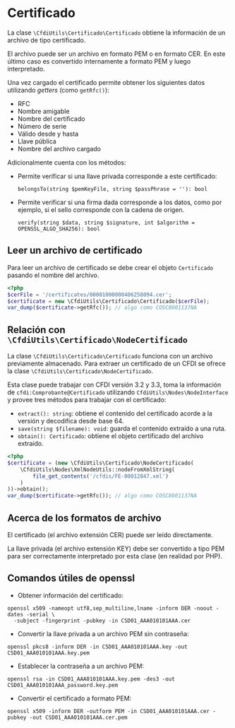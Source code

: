 # Certificado

La clase `\CfdiUtils\Certificado\Certificado` obtiene la información de un archivo de tipo certificado.

El archivo puede ser un archivo en formato PEM o en formato CER.
En este último caso es convertido internamente a formato PEM y luego interpretado.

Una vez cargado el certificado permite obtener los siguientes datos utilizando *getters* (como `getRfc()`):

- RFC
- Nombre amigable
- Nombre del certificado
- Número de serie
- Válido desde y hasta
- Llave pública
- Nombre del archivo cargado

Adicionalmente cuenta con los métodos:

- Permite verificar si una llave privada corresponde a este certificado:

    `belongsTo(string $pemKeyFile, string $passPhrase = ''): bool`

- Permite verificar si una firma dada corresponde a los datos, como por ejemplo,
  si el sello corresponde con  la cadena de origen.

    `verify(string $data, string $signature, int $algorithm = OPENSSL_ALGO_SHA256): bool`


## Leer un archivo de certificado

Para leer un archivo de certificado se debe crear el objeto `Certificado` pasando el nombre del archivo.

```php
<?php
$cerFile = '/certificates/00001000000406258094.cer';
$certificate = new \CfdiUtils\Certificado\Certificado($cerFile);
var_dump($certificate->getRfc()); // algo como COSC8001137NA
```


## Relación con `\CfdiUtils\Certificado\NodeCertificado`

La clase `\CfdiUtils\Certificado\Certificado` funciona con un archivo previamente almacenado.
Para extraer un certificado de un CFDI se ofrece la clase `\CfdiUtils\Certificado\NodeCertificado`.

Esta clase puede trabajar con CFDI versión 3.2 y 3.3, toma la información de `cfdi:Comprobante@Certificado`
utilizando `CfdiUtils\Nodes\NodeInterface` y provee tres métodos para trabajar con el certificado:

- `extract(): string`: obtiene el contenido del certificado acorde a la versión y decodifica desde base 64.
- `save(string $filename): void`: guarda el contenido extraído a una ruta.
- `obtain(): Certificado`: obtiene el objeto certificado del archivo extraído.

```php
<?php
$certificate = (new \CfdiUtils\Certificado\NodeCertificado(
    \CfdiUtils\Nodes\XmlNodeUtils::nodeFromXmlString(
        file_get_contents('/cfdis/FE-00012847.xml')
    )
))->obtain();
var_dump($certificate->getRfc()); // algo como COSC8001137NA
```


## Acerca de los formatos de archivo

El certificado (el archivo extensión CER) puede ser leído directamente.

La llave privada (el archivo extensión KEY) debe ser convertido a tipo PEM
para ser correctamente interpretado por esta clase (en realidad por PHP).

## Comandos útiles de openssl

- Obtener información del certificado:

```shell
openssl x509 -nameopt utf8,sep_multiline,lname -inform DER -noout -dates -serial \
  -subject -fingerprint -pubkey -in CSD01_AAA010101AAA.cer
```

- Convertir la llave privada a un archivo PEM sin contraseña:

```shell
openssl pkcs8 -inform DER -in CSD01_AAA010101AAA.key -out CSD01_AAA010101AAA.key.pem
```

- Establecer la contraseña a un archivo PEM:

```shell
openssl rsa -in CSD01_AAA010101AAA.key.pem -des3 -out CSD01_AAA010101AAA_password.key.pem
```

- Convertir el certificado a formato PEM:

```shell
openssl x509 -inform DER -outform PEM -in CSD01_AAA010101AAA.cer -pubkey -out CSD01_AAA010101AAA.cer.pem
```
